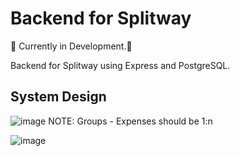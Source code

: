# Backend for Splitway

🚧 Currently in Development.🚧

Backend for Splitway using Express and PostgreSQL. 

## System Design
![image](https://github.com/user-attachments/assets/eb8d9529-0d90-402b-8e30-9a0265ae6401)
NOTE: Groups - Expenses should be 1:n

![image](https://github.com/user-attachments/assets/63fceb81-1ca2-4011-ae7f-1284afbbe18d)
